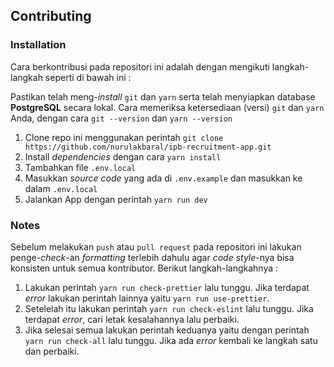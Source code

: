 ## Contributing

### Installation

Cara berkontribusi pada repositori ini adalah dengan mengikuti langkah-langkah seperti di bawah ini :

Pastikan telah meng-_install_ `git` dan `yarn` serta telah menyiapkan database **PostgreSQL** secara lokal.
Cara memeriksa ketersediaan (versi) `git` dan `yarn` Anda, dengan cara `git --version` dan `yarn --version`

1. Clone repo ini menggunakan perintah `git clone https://github.com/nurulakbaral/ipb-recruitment-app.git`
2. Install _dependencies_ dengan cara `yarn install`
3. Tambahkan file `.env.local`
4. Masukkan _source code_ yang ada di `.env.example` dan masukkan ke dalam `.env.local`
5. Jalankan App dengan perintah `yarn run dev`

### Notes

Sebelum melakukan `push` atau `pull request` pada repositori ini lakukan penge-_check_-an _formatting_ terlebih dahulu agar _code style_-nya bisa konsisten untuk semua kontributor. Berikut langkah-langkahnya :

1. Lakukan perintah `yarn run check-prettier` lalu tunggu. Jika terdapat _error_ lakukan perintah lainnya yaitu `yarn run use-prettier`.
2. Setelelah itu lakukan perintah `yarn run check-eslint` lalu tunggu. Jika terdapat _error_, cari letak kesalahannya lalu perbaiki.
3. Jika selesai semua lakukan perintah keduanya yaitu dengan perintah `yarn run check-all` lalu tunggu. Jika ada _error_ kembali ke langkah satu dan perbaiki.
